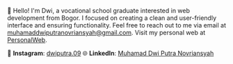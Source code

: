 👋 Hello! I'm Dwi, a vocational school graduate interested in web development from Bogor. I focused on creating a clean and user-friendly interface and ensuring functionality. Feel free to reach out to me via email at [muhamaddwiputranovriansyah@gmail.com](mailto:muhamaddwiputranovriansyah@gmail.com). Visit my personal web at [PersonalWeb](https://dwptra.netlify.app).

📱 **Instagram**: [dwiputra.09](https://www.instagram.com/dwiputra.09/) 
🌐 **LinkedIn**: [Muhamad Dwi Putra Novriansyah](https://www.linkedin.com/in/muhamad-dwi-putra-novriansyah-47203b261/) 
